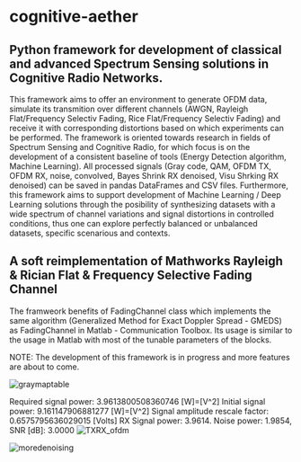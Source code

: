 # cognitive-aether

## Python framework for development of classical and advanced Spectrum Sensing solutions in Cognitive Radio Networks.

This framework aims to offer an environment to generate OFDM data, simulate its transmition over different channels (AWGN, Rayleigh Flat/Frequency Selectiv Fading, Rice Flat/Frequency Selectiv Fading) and receive it with corresponding distortions based on which experiments can be performed. The framework is oriented towards research in fields of Spectrum Sensing and Cognitive Radio, for which focus is on the development of a consistent baseline of tools (Energy Detection algorithm, Machine Learning).
All processed signals (Gray code, QAM, OFDM TX, OFDM RX, noise, convolved, Bayes Shrink RX denoised, Visu Shrking RX denoised) can be saved in pandas DataFrames and CSV files. Furthermore, this framework aims to support development of Machine Learning / Deep Learning solutions through the posibility of synthesizing datasets with a wide spectrum of channel variations and signal distortions in controlled conditions, thus one can explore perfectly balanced or unbalanced datasets, specific scenarious and contexts.

## A soft reimplementation of Mathworks Rayleigh & Rician Flat & Frequency Selective Fading Channel
The framweork benefits of FadingChannel class which implements the same algorithm (Generalized Method for Exact Doppler Spread - GMEDS) as FadingChannel in Matlab - Communication Toolbox. Its usage is similar to the usage in Matlab with most of the tunable parameters of the blocks.

NOTE: The development of this framework is in progress and more features are about to come.


![graymaptable](https://user-images.githubusercontent.com/53537308/111678680-3b02ad80-8829-11eb-9a2a-a2567d6fae51.png)

Required signal power: 3.9613800508360746 [W]=[V^2]
Initial signal power: 9.161147906881277 [W]=[V^2]
Signal amplitude rescale factor: 0.6575795636029015 [Volts]
RX Signal power: 3.9614. Noise power: 1.9854, SNR [dB]: 3.0000
![TXRX_ofdm](https://user-images.githubusercontent.com/53537308/111678940-7dc48580-8829-11eb-8b3c-c965ab17d3b4.png)

![moredenoising](https://user-images.githubusercontent.com/53537308/111678734-481f9c80-8829-11eb-8844-7b3f18469aa1.png)

